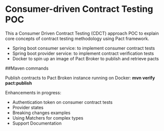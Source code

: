 # Consumer-driven Contract Testing POC
This a Consumer Driven Contract Testing (CDCT) approach POC to explain core concepts of contract testing methodology using Pact
framework. 

- Spring boot consumer service: to implement consumer contract tests
- Spring boot provider service: to implement contract verification tests 
- Docker to spin up an image of Pact Broker to publish and retrieve pacts 

##Maven commands

Publish contracts to Pact Broken instance running on Docker: **mvn verify pact:publish**



Enhancements in progress: 

- Authentication token on consumer contract tests 
- Provider states 
- Breaking changes examples
- Using Matchers for complex types 
- Support Documentation
